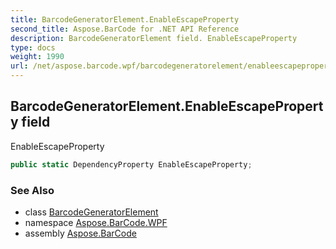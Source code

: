 ```yaml
---
title: BarcodeGeneratorElement.EnableEscapeProperty
second_title: Aspose.BarCode for .NET API Reference
description: BarcodeGeneratorElement field. EnableEscapeProperty
type: docs
weight: 1990
url: /net/aspose.barcode.wpf/barcodegeneratorelement/enableescapeproperty/
---
```

## BarcodeGeneratorElement.EnableEscapeProperty field

EnableEscapeProperty

```csharp
public static DependencyProperty EnableEscapeProperty;
```

### See Also

* class [BarcodeGeneratorElement](../)
* namespace [Aspose.BarCode.WPF](../../barcodegeneratorelement/)
* assembly [Aspose.BarCode](../../../)


